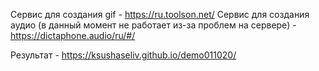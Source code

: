 Сервис для создания gif - https://ru.toolson.net/
Сервис для создания аудио (в данный момент не работает из-за проблем на сервере) - https://dictaphone.audio/ru/#/

Результат - https://ksushaseliv.github.io/demo011020/
